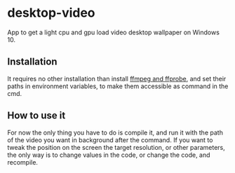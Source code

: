 # desktop-video
App to get a light cpu and gpu load video desktop wallpaper on Windows 10.

## Installation
It requires no other installation than install [ffmpeg and ffprobe](https://ffmpeg.org/download.html), and set their paths in environment variables, to make them accessible as command in the cmd.

## How to use it
For now the only thing you have to do is compile it, and run it with the path of the video you want in background after the command.
If you want to tweak the position on the screen the target resolution, or other parameters, the only way is to change values in the code, or change the code, and recompile.
